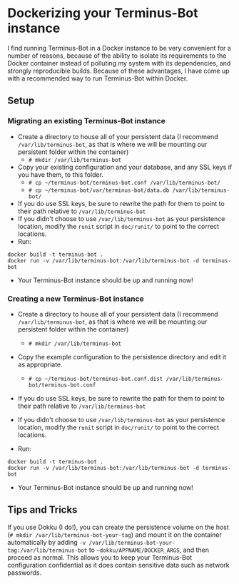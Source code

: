 # Dockerizing your Terminus-Bot instance

I find running Terminus-Bot in a Docker instance to be very convenient for a
number of reasons, because of the ability to isolate its requirements to the
Docker container instead of polluting my system with its dependencies, and
strongly reproducible builds. Because of these advantages, I have come up with
a recommended way to run Terminus-Bot within Docker.

## Setup

### Migrating an existing Terminus-Bot instance

 - Create a directory to house all of your persistent data (I recommend
   `/var/lib/terminus-bot`, as that is where we will be mounting our persistent
   folder within the container)
   - `# mkdir /var/lib/terminus-bot`
 - Copy your existing configuration and your database, and any SSL keys if you
   have them, to this folder.
   - `# cp ~/terminus-bot/terminus-bot.conf /var/lib/terminus-bot/`
   - `# cp ~/terminus-bot/var/terminus-bot/data.db /var/lib/terminus-bot/`
 - If you do use SSL keys, be sure to rewrite the path for them to point to
   their path relative to `/var/lib/terminus-bot`
 - If you didn't choose to use `/var/lib/terminus-bot` as your persistence
   location, modify the `runit` script in `doc/runit/` to point to the correct
   locations.
 - Run:
 ```shell
 docker build -t terminus-bot .
 docker run -v /var/lib/terminus-bot:/var/lib/terminus-bot -d terminus-bot
 ```

 - Your Terminus-Bot instance should be up and running now!

### Creating a new Terminus-Bot instance

 - Create a directory to house all of your persistent data (I recommend
   `/var/lib/terminus-bot`, as that is where we will be mounting our persistent
   folder within the container)
   - `# mkdir /var/lib/terminus-bot`
 - Copy the example configuration to the persistence directory and edit it as
   appropriate.
   - `# cp ~/terminus-bot/terminus-bot.conf.dist
     /var/lib/terminus-bot/terminus-bot.conf`

 - If you do use SSL keys, be sure to rewrite the path for them to point to
   their path relative to `/var/lib/terminus-bot`
 - If you didn't choose to use `/var/lib/terminus-bot` as your persistence
   location, modify the `runit` script in `doc/runit/` to point to the correct
   locations.
 - Run:
 ```shell
 docker build -t terminus-bot .
 docker run -v /var/lib/terminus-bot:/var/lib/terminus-bot -d terminus-bot
 ```

 - Your Terminus-Bot instance should be up and running now!


## Tips and Tricks

If you use Dokku (I do!), you can create the persistence volume on the host (`#
mkdir /var/lib/terminus-bot-your-tag`) and mount it on the container
automatically by adding `-v
/var/lib/terminus-bot-your-tag:/var/lib/terminus-bot` to
`~dokku/APPNAME/DOCKER_ARGS`, and then proceed as normal. This allows you to
keep your Terminus-Bot configuration confidential as it does contain sensitive
data such as network passwords.
